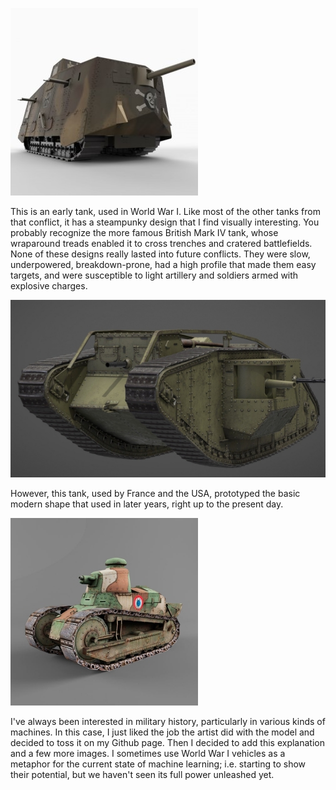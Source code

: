 ![](../images/a7v.jpg)

This is an early tank, used in World War I. Like most of the other tanks from that conflict, it has a steampunky design that I find visually interesting. You probably recognize the more famous British Mark IV tank, whose wraparound treads enabled it to cross trenches and cratered battlefields. None of these designs really lasted into future conflicts. They were slow, underpowered, breakdown-prone, had a high profile that made them easy targets, and were susceptible to light artillery and soldiers armed with explosive charges.

![](../images/MKIV.jpeg)

However, this tank, used by France and the USA, prototyped the basic modern shape that used in later years, right up to the present day.

![](../images/RenaultFT17.jpg)

I've always been interested in military history, particularly in various kinds of machines. In this case, I just liked the job the artist did with the model and decided to toss it on my Github page. Then I decided to add this explanation and a few more images. I sometimes use World War I vehicles as a metaphor for the current state of machine learning; i.e. starting to show their potential, but we haven't seen its full power unleashed yet.
